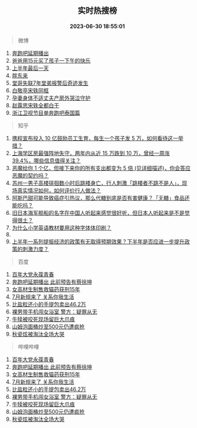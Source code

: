 <div align="center"><h2>实时热搜榜</h2><h4>2023-06-30 18:55:01</h4></div>

> 微博  

1. [奔跑吧延期播出](https://s.weibo.com/weibo?q=%23%E5%A5%94%E8%B7%91%E5%90%A7%E5%BB%B6%E6%9C%9F%E6%92%AD%E5%87%BA%23&t=31&band_rank=1&Refer=top)<br />
2. [爸爸用15元买了孩子一下午的快乐](https://s.weibo.com/weibo?q=%23%E7%88%B8%E7%88%B8%E7%94%A815%E5%85%83%E4%B9%B0%E4%BA%86%E5%AD%A9%E5%AD%90%E4%B8%80%E4%B8%8B%E5%8D%88%E7%9A%84%E5%BF%AB%E4%B9%90%23&t=31&band_rank=2&Refer=top)<br />
3. [上半年最后一天](https://s.weibo.com/weibo?q=%23%E4%B8%8A%E5%8D%8A%E5%B9%B4%E6%9C%80%E5%90%8E%E4%B8%80%E5%A4%A9%23&t=31&band_rank=3&Refer=top)<br />
4. [胖东来](https://s.weibo.com/weibo?q=%E8%83%96%E4%B8%9C%E6%9D%A5&t=31&band_rank=4&Refer=top)<br />
5. [堂哥失联7年堂弟报警后奇迹发生](https://s.weibo.com/weibo?q=%23%E5%A0%82%E5%93%A5%E5%A4%B1%E8%81%947%E5%B9%B4%E5%A0%82%E5%BC%9F%E6%8A%A5%E8%AD%A6%E5%90%8E%E5%A5%87%E8%BF%B9%E5%8F%91%E7%94%9F%23&t=31&band_rank=5&Refer=top)<br />
6. [白敬亭宋轶同框](https://s.weibo.com/weibo?q=%23%E7%99%BD%E6%95%AC%E4%BA%AD%E5%AE%8B%E8%BD%B6%E5%90%8C%E6%A1%86%23&t=31&band_rank=6&Refer=top)<br />
7. [孕妻身体不适丈夫产房外哭泣守护](https://s.weibo.com/weibo?q=%23%E5%AD%95%E5%A6%BB%E8%BA%AB%E4%BD%93%E4%B8%8D%E9%80%82%E4%B8%88%E5%A4%AB%E4%BA%A7%E6%88%BF%E5%A4%96%E5%93%AD%E6%B3%A3%E5%AE%88%E6%8A%A4%23&t=31&band_rank=7&Refer=top)<br />
8. [赵露思宋轶全都白干](https://s.weibo.com/weibo?q=%23%E8%B5%B5%E9%9C%B2%E6%80%9D%E5%AE%8B%E8%BD%B6%E5%85%A8%E9%83%BD%E7%99%BD%E5%B9%B2%23&t=31&band_rank=8&Refer=top)<br />
9. [浙江卫视节目单奔跑吧泰国篇](https://s.weibo.com/weibo?q=%23%E6%B5%99%E6%B1%9F%E5%8D%AB%E8%A7%86%E8%8A%82%E7%9B%AE%E5%8D%95%E5%A5%94%E8%B7%91%E5%90%A7%E6%B3%B0%E5%9B%BD%E7%AF%87%23&t=31&band_rank=9&Refer=top)<br />

> 知乎  

1. [携程宣布投入 10 亿鼓励员工生育，每生一个孩子发 5 万，如何看待这一举措？](https://www.zhihu.com/question/609562977)<br />
2. [上海学区房最强阵地失守，两年内从近 15 万跌到 10 万，曾经一周涨 39.4%，哪些信息值得关注？](https://www.zhihu.com/question/609355451)<br />
3. [恶魔给你 1 个亿，但接下来你的所有支出都变为 5 倍 (见详细描述)，你会答应恶魔的契约吗？](https://www.zhihu.com/question/608441800)<br />
4. [苏州一男子高楼徘徊数小时后跳楼身亡，行人刺激「跳楼者不跳不是人」，现场真实情况如何，如何评价行人做法？](https://www.zhihu.com/question/609559392)<br />
5. [阿斯巴甜可能导致癌症引热议，那么代糖到底是否有害健康？「无糖」食品还能吃吗？](https://www.zhihu.com/question/609548110)<br />
6. [旧日本海军舰船的名字在中国人听起来感觉很好听，但日本人听起来是不是觉得很土？](https://www.zhihu.com/question/609546498)<br />
7. [为什么小学英语教材要用这种字体体印刷？](https://www.zhihu.com/question/577940256)<br />
8. []()<br />
9. [上半年一系列提振经济的政策有无取得预期效果？下半年是否应进一步提升政策的刺激力度？](https://www.zhihu.com/question/609604657)<br />

> 百度  

1. [百年大党永葆青春](https://www.baidu.com/s?wd=%E7%99%BE%E5%B9%B4%E5%A4%A7%E5%85%9A%E6%B0%B8%E8%91%86%E9%9D%92%E6%98%A5&sa=fyb_news&rsv_dl=fyb_news)<br />
2. [奔跑吧延期播出 此前预告有蔡徐坤](https://www.baidu.com/s?wd=%E5%A5%94%E8%B7%91%E5%90%A7%E5%BB%B6%E6%9C%9F%E6%92%AD%E5%87%BA+%E6%AD%A4%E5%89%8D%E9%A2%84%E5%91%8A%E6%9C%89%E8%94%A1%E5%BE%90%E5%9D%A4&sa=fyb_news&rsv_dl=fyb_news)<br />
3. [女高材生制售救猫药获刑15年](https://www.baidu.com/s?wd=%E5%A5%B3%E9%AB%98%E6%9D%90%E7%94%9F%E5%88%B6%E5%94%AE%E6%95%91%E7%8C%AB%E8%8D%AF%E8%8E%B7%E5%88%9115%E5%B9%B4&sa=fyb_news&rsv_dl=fyb_news)<br />
4. [7月新规来了 关系你我生活](https://www.baidu.com/s?wd=7%E6%9C%88%E6%96%B0%E8%A7%84%E6%9D%A5%E4%BA%86+%E5%85%B3%E7%B3%BB%E4%BD%A0%E6%88%91%E7%94%9F%E6%B4%BB&sa=fyb_news&rsv_dl=fyb_news)<br />
5. [比盐粒还小的手提包卖出46.2万](https://www.baidu.com/s?wd=%E6%AF%94%E7%9B%90%E7%B2%92%E8%BF%98%E5%B0%8F%E7%9A%84%E6%89%8B%E6%8F%90%E5%8C%85%E5%8D%96%E5%87%BA46.2%E4%B8%87&sa=fyb_news&rsv_dl=fyb_news)<br />
6. [裸男带手机闯女浴室 警方：疑罪从无](https://www.baidu.com/s?wd=%E8%A3%B8%E7%94%B7%E5%B8%A6%E6%89%8B%E6%9C%BA%E9%97%AF%E5%A5%B3%E6%B5%B4%E5%AE%A4+%E8%AD%A6%E6%96%B9%EF%BC%9A%E7%96%91%E7%BD%AA%E4%BB%8E%E6%97%A0&sa=fyb_news&rsv_dl=fyb_news)<br />
7. [牛犊被咬死现场留巨大爪痕](https://www.baidu.com/s?wd=%E7%89%9B%E7%8A%8A%E8%A2%AB%E5%92%AC%E6%AD%BB%E7%8E%B0%E5%9C%BA%E7%95%99%E5%B7%A8%E5%A4%A7%E7%88%AA%E7%97%95&sa=fyb_news&rsv_dl=fyb_news)<br />
8. [山姆泡面桶炒至500元仍遭疯抢](https://www.baidu.com/s?wd=%E5%B1%B1%E5%A7%86%E6%B3%A1%E9%9D%A2%E6%A1%B6%E7%82%92%E8%87%B3500%E5%85%83%E4%BB%8D%E9%81%AD%E7%96%AF%E6%8A%A2&sa=fyb_news&rsv_dl=fyb_news)<br />
9. [秋瓷炫被淘汰全场大哭](https://www.baidu.com/s?wd=%E7%A7%8B%E7%93%B7%E7%82%AB%E8%A2%AB%E6%B7%98%E6%B1%B0%E5%85%A8%E5%9C%BA%E5%A4%A7%E5%93%AD&sa=fyb_news&rsv_dl=fyb_news)<br />

> 哔哩哔哩  

1. [百年大党永葆青春](https://www.baidu.com/s?wd=%E7%99%BE%E5%B9%B4%E5%A4%A7%E5%85%9A%E6%B0%B8%E8%91%86%E9%9D%92%E6%98%A5&sa=fyb_news&rsv_dl=fyb_news)<br />
2. [奔跑吧延期播出 此前预告有蔡徐坤](https://www.baidu.com/s?wd=%E5%A5%94%E8%B7%91%E5%90%A7%E5%BB%B6%E6%9C%9F%E6%92%AD%E5%87%BA+%E6%AD%A4%E5%89%8D%E9%A2%84%E5%91%8A%E6%9C%89%E8%94%A1%E5%BE%90%E5%9D%A4&sa=fyb_news&rsv_dl=fyb_news)<br />
3. [女高材生制售救猫药获刑15年](https://www.baidu.com/s?wd=%E5%A5%B3%E9%AB%98%E6%9D%90%E7%94%9F%E5%88%B6%E5%94%AE%E6%95%91%E7%8C%AB%E8%8D%AF%E8%8E%B7%E5%88%9115%E5%B9%B4&sa=fyb_news&rsv_dl=fyb_news)<br />
4. [7月新规来了 关系你我生活](https://www.baidu.com/s?wd=7%E6%9C%88%E6%96%B0%E8%A7%84%E6%9D%A5%E4%BA%86+%E5%85%B3%E7%B3%BB%E4%BD%A0%E6%88%91%E7%94%9F%E6%B4%BB&sa=fyb_news&rsv_dl=fyb_news)<br />
5. [比盐粒还小的手提包卖出46.2万](https://www.baidu.com/s?wd=%E6%AF%94%E7%9B%90%E7%B2%92%E8%BF%98%E5%B0%8F%E7%9A%84%E6%89%8B%E6%8F%90%E5%8C%85%E5%8D%96%E5%87%BA46.2%E4%B8%87&sa=fyb_news&rsv_dl=fyb_news)<br />
6. [裸男带手机闯女浴室 警方：疑罪从无](https://www.baidu.com/s?wd=%E8%A3%B8%E7%94%B7%E5%B8%A6%E6%89%8B%E6%9C%BA%E9%97%AF%E5%A5%B3%E6%B5%B4%E5%AE%A4+%E8%AD%A6%E6%96%B9%EF%BC%9A%E7%96%91%E7%BD%AA%E4%BB%8E%E6%97%A0&sa=fyb_news&rsv_dl=fyb_news)<br />
7. [牛犊被咬死现场留巨大爪痕](https://www.baidu.com/s?wd=%E7%89%9B%E7%8A%8A%E8%A2%AB%E5%92%AC%E6%AD%BB%E7%8E%B0%E5%9C%BA%E7%95%99%E5%B7%A8%E5%A4%A7%E7%88%AA%E7%97%95&sa=fyb_news&rsv_dl=fyb_news)<br />
8. [山姆泡面桶炒至500元仍遭疯抢](https://www.baidu.com/s?wd=%E5%B1%B1%E5%A7%86%E6%B3%A1%E9%9D%A2%E6%A1%B6%E7%82%92%E8%87%B3500%E5%85%83%E4%BB%8D%E9%81%AD%E7%96%AF%E6%8A%A2&sa=fyb_news&rsv_dl=fyb_news)<br />
9. [秋瓷炫被淘汰全场大哭](https://www.baidu.com/s?wd=%E7%A7%8B%E7%93%B7%E7%82%AB%E8%A2%AB%E6%B7%98%E6%B1%B0%E5%85%A8%E5%9C%BA%E5%A4%A7%E5%93%AD&sa=fyb_news&rsv_dl=fyb_news)<br />

